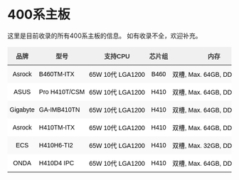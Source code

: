 # 400系主板

这里是目前收录的所有400系主板的信息。
如有收录不全，欢迎补充。

<style type="text/css">
.tg  {border-collapse:collapse;border-color:#ccc;border-spacing:0;}
.tg td{background-color:#fff;border-bottom-width:1px;border-color:#ccc;border-style:solid;border-top-width:1px;
  border-width:0px;color:#333;font-family:Arial, sans-serif;font-size:14px;overflow:hidden;padding:10px 5px;
  word-break:keep-all;white-space:nowrap;}
.tg th{background-color:#f0f0f0;border-bottom-width:1px;border-color:#ccc;border-style:solid;border-top-width:1px;
  border-width:0px;color:#333;font-family:Arial, sans-serif;font-size:14px;font-weight:normal;overflow:hidden;
  padding:10px 5px;word-break:keep-all;white-space:nowrap;}
.tg .tg-z4i2{border-color:#ffffff;text-align:left;vertical-align:middle}
.tg .tg-939m{background-color:#f9f9f9;border-color:#ffffff;color:#333;text-align:center;vertical-align:middle}
.tg .tg-aw21{border-color:#ffffff;font-weight:bold;text-align:center;vertical-align:top}
.tg .tg-pwav{background-color:#f9f9f9;border-color:#ffffff;text-align:center;vertical-align:middle}
.tg .tg-zbbp{background-color:#f9f9f9;border-color:#ffffff;text-align:left;vertical-align:middle}
.tg .tg-v0mg{border-color:#ffffff;text-align:center;vertical-align:middle}
.tg .tg-tv2j{border-color:#ffffff;color:#333;text-align:center;vertical-align:top}
.tg .tg-dvqx{background-color:#f9f9f9;border-color:#ffffff;text-align:center;vertical-align:top}
.tr:first-child .td:first-child{text-align:right;overflow:auto;}
.thead .tr .th{position:sticky;top:0;}/* 列首永遠固定於上 */
</style>
<table class="tg">
<thead>
  <tr>
    <th class="tg-aw21">品牌</th>
    <th class="tg-aw21">型号</th>
    <th class="tg-aw21">支持CPU</th>
    <th class="tg-aw21">芯片组</th>
    <th class="tg-aw21">内存</th>
    <th class="tg-aw21">通道</th>
    <th class="tg-aw21">HDMI接口</th>
    <th class="tg-aw21">DP接口</th>
    <th class="tg-aw21">其他显示接口</th>
    <th class="tg-aw21">LAN</th>
    <th class="tg-aw21"> PCI Express </th>
    <th class="tg-aw21">WIFI/BT</th>
    <th class="tg-aw21">M.2 规格</th>
    <th class="tg-aw21">速度</th>
    <th class="tg-aw21">mini PCIe/mSATA</th>
    <th class="tg-aw21">SATA</th>
    <th class="tg-aw21">USB 3</th>
    <th class="tg-aw21">USB 2</th>
    <th class="tg-aw21">其他</th>
    <th class="tg-aw21">备注</th>
  </tr>
</thead>
<tbody>
  <tr>
    <td class="tg-pwav"><span style="font-weight:400;font-style:normal;text-decoration:none;color:black">Asrock</span></td>
    <td class="tg-zbbp"><span style="font-weight:400;font-style:normal;text-decoration:none;color:black">B460TM-ITX</span></td>
    <td class="tg-zbbp"><span style="font-weight:400;font-style:normal;text-decoration:none;color:black">65W 10代 LGA1200</span></td>
    <td class="tg-pwav"><span style="font-weight:400;font-style:normal;text-decoration:none;color:black">B460</span></td>
    <td class="tg-pwav"><span style="font-weight:400;font-style:normal;text-decoration:none;color:black">双槽, Max. 64GB, DDR4 2933</span>  </td>
    <td class="tg-pwav"><span style="font-weight:400;font-style:normal;text-decoration:none;color:black">双</span></td>
    <td class="tg-pwav"><span style="font-weight:400;font-style:normal;text-decoration:none;color:black">1 x HDMI 1.4b </span></td>
    <td class="tg-pwav"><span style="font-weight:400;font-style:normal;text-decoration:none;color:black">无</span></td>
    <td class="tg-pwav"><span style="font-weight:400;font-style:normal;text-decoration:none;color:black">1 x LVDS </span></td>
    <td class="tg-pwav"><span style="font-weight:400;font-style:normal;text-decoration:none;color:black">1 x RTL8111H</span> </td>
    <td class="tg-pwav"><span style="font-weight:400;font-style:normal;text-decoration:none;color:black">无</span></td>
    <td class="tg-pwav"><span style="font-weight:400;font-style:normal;text-decoration:none;color:black">1 x M.2 2230</span> </td>
    <td class="tg-pwav"><span style="font-weight:400;font-style:normal;text-decoration:none;color:black">1 x 2260/2280</span></td>
    <td class="tg-pwav"><span style="font-weight:400;font-style:normal;text-decoration:none;color:black">x4</span></td>
    <td class="tg-939m"><span style="font-weight:400;font-style:normal;text-decoration:none;color:black">无</span></td>
    <td class="tg-pwav"><span style="font-weight:400;font-style:normal;text-decoration:none;color:black">2 x SATA 6Gb/s</span></td>
    <td class="tg-pwav"><span style="font-weight:400;font-style:normal;text-decoration:none;color:black">3.2 x4</span></td>
    <td class="tg-pwav"><span style="font-weight:400;font-style:normal;text-decoration:none;color:black">无</span></td>
    <td class="tg-pwav"></td>
    <td class="tg-pwav"></td>
  </tr>
  <tr>
    <td class="tg-v0mg"><span style="font-weight:400;font-style:normal;text-decoration:none;color:black">ASUS</span></td>
    <td class="tg-z4i2"><span style="font-weight:400;font-style:normal;text-decoration:none;color:black">Pro H410T/CSM</span></td>
    <td class="tg-z4i2"><span style="font-weight:400;font-style:normal;text-decoration:none;color:black">65W 10代 LGA1200</span></td>
    <td class="tg-v0mg"><span style="font-weight:400;font-style:normal;text-decoration:none;color:black">H410</span></td>
    <td class="tg-v0mg"><span style="font-weight:400;font-style:normal;text-decoration:none;color:black">双槽, Max. 64GB, DDR4 2933</span>  </td>
    <td class="tg-v0mg"><span style="font-weight:400;font-style:normal;text-decoration:none;color:black">双</span></td>
    <td class="tg-v0mg"><span style="font-weight:400;font-style:normal;text-decoration:none;color:black">1 x HDMI 1.4b </span></td>
    <td class="tg-v0mg"><span style="font-weight:400;font-style:normal;text-decoration:none;color:black">1 x DP 1.4 *</span></td>
    <td class="tg-v0mg"><span style="font-weight:400;font-style:normal;text-decoration:none;color:black">1 x LVDS </span></td>
    <td class="tg-v0mg"><span style="font-weight:400;font-style:normal;text-decoration:none;color:black">1 x RTL8111H</span></td>
    <td class="tg-v0mg"><span style="font-weight:400;font-style:normal;text-decoration:none;color:black">无</span></td>
    <td class="tg-v0mg"><span style="font-weight:400;font-style:normal;text-decoration:none;color:black">1 x M.2 2230</span> </td>
    <td class="tg-v0mg"><span style="font-weight:400;font-style:normal;text-decoration:none;color:black">1 x 2260/2280</span></td>
    <td class="tg-v0mg"><span style="font-weight:400;font-style:normal;text-decoration:none;color:black">x4</span></td>
    <td class="tg-tv2j"><span style="font-weight:400;font-style:normal;text-decoration:none;color:#333">无</span></td>
    <td class="tg-v0mg"><span style="font-weight:400;font-style:normal;text-decoration:none;color:black">2 x SATA 6Gb/s</span></td>
    <td class="tg-v0mg"><span style="font-weight:400;font-style:normal;text-decoration:none;color:black">3.1 x2</span></td>
    <td class="tg-v0mg"><span style="font-weight:400;font-style:normal;text-decoration:none;color:black">2.0 x2</span></td>
    <td class="tg-v0mg"></td>
    <td class="tg-v0mg"><span style="font-weight:400;font-style:normal;text-decoration:none;color:black">HDMI 1.4b 4096 x 2160 @ 24Hz</span></td>
  </tr>
  <tr>
    <td class="tg-pwav"><span style="font-weight:400;font-style:normal;text-decoration:none;color:black">Gigabyte</span></td>
    <td class="tg-zbbp"><span style="font-weight:400;font-style:normal;text-decoration:none;color:black">GA-IMB410TN</span></td>
    <td class="tg-zbbp"><span style="font-weight:400;font-style:normal;text-decoration:none;color:black">65W 10代 LGA1200</span></td>
    <td class="tg-pwav"><span style="font-weight:400;font-style:normal;text-decoration:none;color:black">H410</span></td>
    <td class="tg-pwav"><span style="font-weight:400;font-style:normal;text-decoration:none;color:black">双槽, Max. 64GB, DDR4 2933</span>  </td>
    <td class="tg-pwav"><span style="font-weight:400;font-style:normal;text-decoration:none;color:black">双</span></td>
    <td class="tg-pwav"><span style="font-weight:400;font-style:normal;text-decoration:none;color:black">1 x HDMI2.0, 2 x HDMI1.4a</span></td>
    <td class="tg-pwav"><span style="font-weight:400;font-style:normal;text-decoration:none;color:black">无</span></td>
    <td class="tg-pwav"><span style="font-weight:400;font-style:normal;text-decoration:none;color:black">1 x LVDS </span></td>
    <td class="tg-pwav"><span style="font-weight:400;font-style:normal;text-decoration:none;color:black">2 x Intel 千兆</span>  </td>
    <td class="tg-pwav"><span style="font-weight:400;font-style:normal;text-decoration:none;color:black">1 x PCI 3.0 x16</span></td>
    <td class="tg-pwav"><span style="font-weight:400;font-style:normal;text-decoration:none;color:black">1 x M.2 2230</span> </td>
    <td class="tg-pwav"><span style="font-weight:400;font-style:normal;text-decoration:none;color:black">1 x 2280</span></td>
    <td class="tg-pwav"><span style="font-weight:400;font-style:normal;text-decoration:none;color:black">x4</span></td>
    <td class="tg-pwav"><span style="font-weight:400;font-style:normal;text-decoration:none;color:black">1 x mini PCIe (全高)</span></td>
    <td class="tg-pwav"><span style="font-weight:400;font-style:normal;text-decoration:none;color:black">2 x SATA 6Gb/s</span></td>
    <td class="tg-pwav"><span style="font-weight:400;font-style:normal;text-decoration:none;color:black">3.0 x4</span></td>
    <td class="tg-pwav"><span style="font-weight:400;font-style:normal;text-decoration:none;color:black">无</span></td>
    <td class="tg-pwav"><span style="font-weight:400;font-style:normal;text-decoration:none;color:black">sim卡槽</span></td>
    <td class="tg-pwav"></td>
  </tr>
  <tr>
    <td class="tg-v0mg"><span style="font-weight:400;font-style:normal;text-decoration:none;color:black">Asrock</span></td>
    <td class="tg-z4i2"><span style="font-weight:400;font-style:normal;text-decoration:none;color:black">H410TM-ITX</span></td>
    <td class="tg-z4i2"><span style="font-weight:400;font-style:normal;text-decoration:none;color:black">65W 10代 LGA1200</span></td>
    <td class="tg-v0mg"><span style="font-weight:400;font-style:normal;text-decoration:none;color:black">H410</span></td>
    <td class="tg-v0mg"><span style="font-weight:400;font-style:normal;text-decoration:none;color:black">双槽, Max. 64GB, DDR4 2933</span>  </td>
    <td class="tg-v0mg"><span style="font-weight:400;font-style:normal;text-decoration:none;color:black">双</span></td>
    <td class="tg-v0mg"><span style="font-weight:400;font-style:normal;text-decoration:none;color:black">1 x HDMI 1.4b </span></td>
    <td class="tg-v0mg"><span style="font-weight:400;font-style:normal;text-decoration:none;color:black">无</span></td>
    <td class="tg-v0mg"><span style="font-weight:400;font-style:normal;text-decoration:none;color:black">1 x LVDS </span></td>
    <td class="tg-v0mg"><span style="font-weight:400;font-style:normal;text-decoration:none;color:black">1 x RTL8111H</span> </td>
    <td class="tg-v0mg"><span style="font-weight:400;font-style:normal;text-decoration:none;color:black">无</span></td>
    <td class="tg-v0mg"><span style="font-weight:400;font-style:normal;text-decoration:none;color:black">1 x M.2 2230</span> </td>
    <td class="tg-v0mg"><span style="font-weight:400;font-style:normal;text-decoration:none;color:black">1 x 2260/2280</span></td>
    <td class="tg-v0mg"><span style="font-weight:400;font-style:normal;text-decoration:none;color:black">x4</span></td>
    <td class="tg-v0mg"><span style="font-weight:400;font-style:normal;text-decoration:none;color:black">无</span></td>
    <td class="tg-v0mg"><span style="font-weight:400;font-style:normal;text-decoration:none;color:black">2 x SATA 6Gb/s</span></td>
    <td class="tg-v0mg"><span style="font-weight:400;font-style:normal;text-decoration:none;color:black">3.2 x4</span></td>
    <td class="tg-v0mg"><span style="font-weight:400;font-style:normal;text-decoration:none;color:black">无</span></td>
    <td class="tg-v0mg"></td>
    <td class="tg-v0mg"></td>
  </tr>
  <tr>
    <td class="tg-pwav"><span style="font-weight:400;font-style:normal;text-decoration:none;color:black">ECS</span></td>
    <td class="tg-zbbp"><span style="font-weight:400;font-style:normal;text-decoration:none;color:black">H410H6-TI2</span></td>
    <td class="tg-zbbp"><span style="font-weight:400;font-style:normal;text-decoration:none;color:black">65W 10代 LGA1200</span></td>
    <td class="tg-pwav"><span style="font-weight:400;font-style:normal;text-decoration:none;color:black">H410</span></td>
    <td class="tg-pwav"><span style="font-weight:400;font-style:normal;text-decoration:none;color:black">双槽, Max. 32GB, DDR4 2933</span>  </td>
    <td class="tg-pwav"><span style="font-weight:400;font-style:normal;text-decoration:none;color:black">双</span></td>
    <td class="tg-pwav"><span style="font-weight:400;font-style:normal;text-decoration:none;color:black">1 x HDMI 1.4b </span></td>
    <td class="tg-pwav"><span style="font-weight:400;font-style:normal;text-decoration:none;color:black">无</span></td>
    <td class="tg-pwav"><span style="font-weight:400;font-style:normal;text-decoration:none;color:black">1 x LVDS</span></td>
    <td class="tg-pwav"><span style="font-weight:400;font-style:normal;text-decoration:none;color:black">1 x RTL8111H</span> </td>
    <td class="tg-pwav"><span style="font-weight:400;font-style:normal;text-decoration:none;color:black">无</span></td>
    <td class="tg-dvqx"> <span style="font-weight:400;font-style:normal;text-decoration:none;color:black">1 x M.2 2230</span>  <span style="font-weight:400;font-style:normal;text-decoration:none;color:black">支持CNVi</span></td>
    <td class="tg-pwav"><span style="font-weight:400;font-style:normal;text-decoration:none;color:black">1 x 2260/2280</span></td>
    <td class="tg-pwav"><span style="font-weight:400;font-style:normal;text-decoration:none;color:black">x2</span></td>
    <td class="tg-pwav"><span style="font-weight:400;font-style:normal;text-decoration:none;color:black">无</span></td>
    <td class="tg-pwav"><span style="font-weight:400;font-style:normal;text-decoration:none;color:black">2 x SATA 6Gb/s</span></td>
    <td class="tg-pwav"><span style="font-weight:400;font-style:normal;text-decoration:none;color:black">3.1 x2</span></td>
    <td class="tg-pwav"><span style="font-weight:400;font-style:normal;text-decoration:none;color:black">2.0 x2</span></td>
    <td class="tg-pwav"></td>
    <td class="tg-pwav"></td>
  </tr>
  <tr>
    <td class="tg-v0mg"><span style="font-weight:400;font-style:normal;text-decoration:none;color:black">ONDA</span></td>
    <td class="tg-z4i2"><span style="font-weight:400;font-style:normal;text-decoration:none;color:black">H410D4 IPC</span> </td>
    <td class="tg-z4i2"><span style="font-weight:400;font-style:normal;text-decoration:none;color:black">65W 10代 LGA1200</span></td>
    <td class="tg-v0mg"><span style="font-weight:400;font-style:normal;text-decoration:none;color:black">H410</span></td>
    <td class="tg-v0mg"><span style="font-weight:400;font-style:normal;text-decoration:none;color:black">双槽, Max. 64GB, DDR4 2933</span>  </td>
    <td class="tg-v0mg"><span style="font-weight:400;font-style:normal;text-decoration:none;color:black">双</span></td>
    <td class="tg-v0mg"><span style="font-weight:400;font-style:normal;text-decoration:none;color:black">1 x HDMI</span> </td>
    <td class="tg-v0mg"><span style="font-weight:400;font-style:normal;text-decoration:none;color:black">1 x DP</span></td>
    <td class="tg-v0mg"><span style="font-weight:400;font-style:normal;text-decoration:none;color:black">无</span></td>
    <td class="tg-v0mg"><span style="font-weight:400;font-style:normal;text-decoration:none;color:black">1 x 千兆</span>  </td>
    <td class="tg-v0mg"><span style="font-weight:400;font-style:normal;text-decoration:none;color:black">无</span></td>
    <td class="tg-v0mg"><span style="font-weight:400;font-style:normal;text-decoration:none;color:black">1 x M.2 2230</span> </td>
    <td class="tg-v0mg"><span style="font-weight:400;font-style:normal;text-decoration:none;color:black">1 x 2242/2260/2280</span></td>
    <td class="tg-v0mg"><span style="font-weight:400;font-style:normal;text-decoration:none;color:black">x4</span></td>
    <td class="tg-v0mg"><span style="font-weight:400;font-style:normal;text-decoration:none;color:black">无</span></td>
    <td class="tg-v0mg"><span style="font-weight:400;font-style:normal;text-decoration:none;color:black">2 x SATA 6Gb/s</span></td>
    <td class="tg-v0mg"><span style="font-weight:400;font-style:normal;text-decoration:none;color:black">3.0 x4</span></td>
    <td class="tg-v0mg"><span style="font-weight:400;font-style:normal;text-decoration:none;color:black">无</span></td>
    <td class="tg-v0mg"></td>
    <td class="tg-v0mg"></td>
  </tr>
</tbody>
</table>